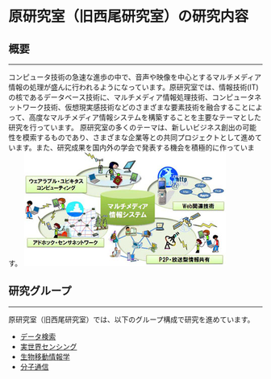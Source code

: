 # 原研究室（旧西尾研究室）の研究内容

## 概要
-------
コンピュータ技術の急速な進歩の中で、音声や映像を中心とするマルチメディア情報の処理が盛んに行われるようになっています。原研究室では、情報技術(IT)の核であるデータベース技術に、マルチメディア情報処理技術、コンピュータネットワーク技術、仮想現実感技術などのさまざまな要素技術を融合することによって、高度なマルチメディア情報システムを構築することを主要なテーマとした研究を行っています。 原研究室の多くのテーマは、新しいビジネス創出の可能性を模索するものであり、さまざまな企業等との共同プロジェクトとして進めています。また、研究成果を国内外の学会で発表する機会を積極的に作っています。
  ![](./img/hara-lab.jpg)


## 研究グループ
-------
原研究室（旧西尾研究室）では、以下のグループ構成で研究を進めています。

* [データ検索](data.md)
* [実世界センシング](http://www-mmde.ist.osaka-u.ac.jp/~maekawa/sensing/)
* [生物移動情報学](http://www-mmde.ist.osaka-u.ac.jp/~maekawa/navi/)
* [分子通信](m-comm.md)
